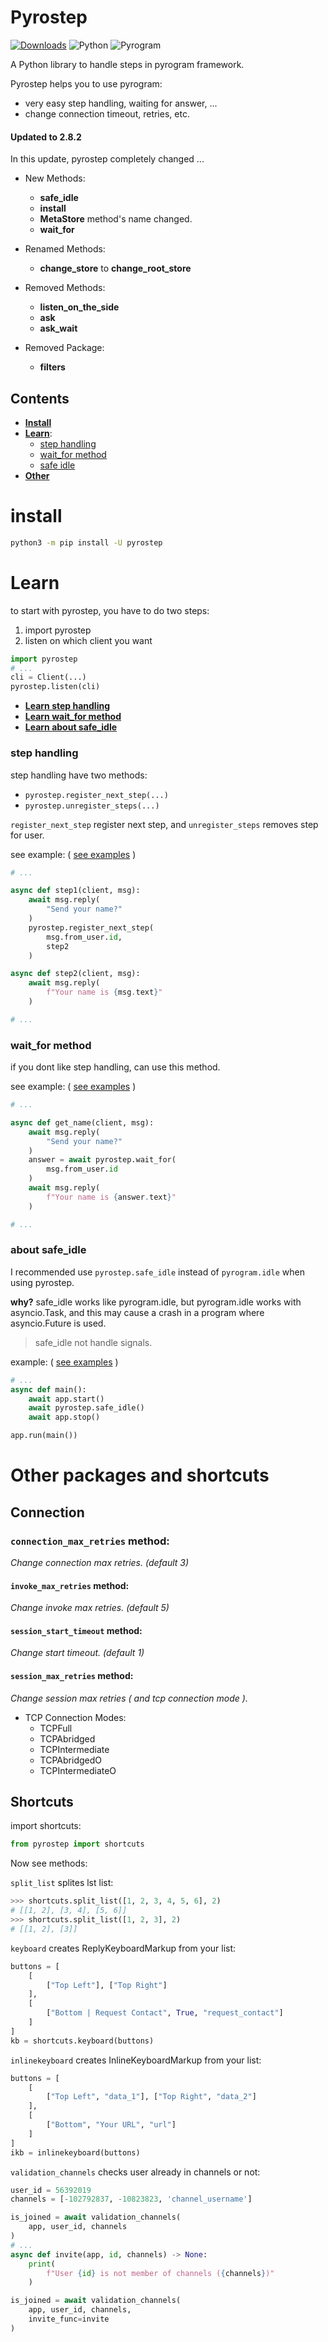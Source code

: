 # Pyrostep

[![Downloads](https://static.pepy.tech/personalized-badge/pyrostep?period=total&units=abbreviation&left_color=red&right_color=grey&left_text=Downloads)](https://pepy.tech/project/pyrostep) ![Python](https://img.shields.io/static/v1?label=Language&message=Python&color=blue&style=flat&logo=python) ![Pyrogram](https://img.shields.io/static/v1?label=Framework&message=Pyrogram&color=red&style=flat)

A Python library to handle steps in pyrogram framework.

Pyrostep helps you to use pyrogram:
- very easy step handling, waiting for answer, ...
- change connection timeout, retries, etc.

#### **Updated to 2.8.2**
In this update, pyrostep completely changed ...

- New Methods:
    - **safe_idle**
    - **install**
    - **MetaStore** method's name changed.
    - **wait_for**

- Renamed Methods:
    - **change_store** to **change_root_store**

- Removed Methods:
    - **listen_on_the_side**
    - **ask**
    - **ask_wait**

- Removed Package:
    - **filters**

## Contents
- [**Install**](#install)
- [**Learn**](#learn): 
    - [step handling](#step-handling)
    - [wait_for method](#wait_for-method)
    - [safe idle](#about-safe_idle)
- [**Other**](#other-packages-and-shortcuts)

# install
```bash
python3 -m pip install -U pyrostep
```

# Learn
to start with pyrostep, you have to do two steps:
1. import pyrostep
2. listen on which client you want

```python
import pyrostep
# ...
cli = Client(...)
pyrostep.listen(cli)
```

- [**Learn step handling**](#step-handling)
- [**Learn wait_for method**]()
- [**Learn about safe_idle**]()

### step handling

step handling have two methods:
- `pyrostep.register_next_step(...)`
- `pyrostep.unregister_steps(...)`

`register_next_step` register next step, and `unregister_steps` removes step for user.

see example: ( [see examples]() )
```python
# ...

async def step1(client, msg):
    await msg.reply(
        "Send your name?"
    )
    pyrostep.register_next_step(
        msg.from_user.id,
        step2
    )

async def step2(client, msg):
    await msg.reply(
        f"Your name is {msg.text}"
    )

# ...
```

### wait_for method

if you dont like step handling, can use this method.

see example: ( [see examples]() )
```python
# ...

async def get_name(client, msg):
    await msg.reply(
        "Send your name?"
    )
    answer = await pyrostep.wait_for(
        msg.from_user.id
    )
    await msg.reply(
        f"Your name is {answer.text}"
    )

# ...
```

### about safe_idle
I recommended use `pyrostep.safe_idle` instead of `pyrogram.idle` when using pyrostep.

**why?** safe_idle works like pyrogram.idle, but pyrogram.idle works with asyncio.Task,
and this may cause a crash in a program where asyncio.Future is used.

> safe_idle not handle signals.

example: ( [see examples]() )
```python
# ...
async def main():
    await app.start()
    await pyrostep.safe_idle()
    await app.stop()

app.run(main())
```

# Other packages and shortcuts

## Connection

### `connection_max_retries` method:

*Change connection max retries. (default 3)*

#### `invoke_max_retries` method:

*Change invoke max retries. (default 5)*

#### `session_start_timeout` method:

*Change start timeout. (default 1)*

#### `session_max_retries` method:

*Change session max retries ( and tcp connection mode ).*

- TCP Connection Modes:
    - TCPFull
    - TCPAbridged
    - TCPIntermediate
    - TCPAbridgedO
    - TCPIntermediateO

## Shortcuts
import shortcuts:
```python
from pyrostep import shortcuts
```

Now see methods:

`split_list` splites lst list:
```python
>>> shortcuts.split_list([1, 2, 3, 4, 5, 6], 2)
# [[1, 2], [3, 4], [5, 6]]
>>> shortcuts.split_list([1, 2, 3], 2)
# [[1, 2], [3]]
```

`keyboard` creates ReplyKeyboardMarkup from your list:
```python
buttons = [
    [
        ["Top Left"], ["Top Right"]
    ],
    [
        ["Bottom | Request Contact", True, "request_contact"]
    ]
]
kb = shortcuts.keyboard(buttons)
```

`inlinekeyboard` creates InlineKeyboardMarkup from your list:
```python
buttons = [
    [
        ["Top Left", "data_1"], ["Top Right", "data_2"]
    ],
    [
        ["Bottom", "Your URL", "url"]
    ]
]
ikb = inlinekeyboard(buttons)
```

`validation_channels` checks user already in channels or not:
```python
user_id = 56392019
channels = [-102792837, -10823823, 'channel_username']

is_joined = await validation_channels(
    app, user_id, channels
)
# ...
async def invite(app, id, channels) -> None:
    print(
        f"User {id} is not member of channels ({channels})"
    )

is_joined = await validation_channels(
    app, user_id, channels,
    invite_func=invite
)
```

